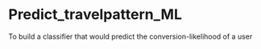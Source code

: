 # Predict_travelpattern_ML
To build a classifier that would predict the conversion-likelihood of a user
